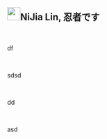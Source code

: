 <h2><a id="user-content-nijia-lin-忍者です" class="anchor" aria-hidden="true" href="#nijia-lin-忍者です"><span aria-hidden="true" class="octicon octicon-link"></span></a>
<a target="_blank" rel="noopener noreferrer" href="https://camo.githubusercontent.com/01e9ba6b3682563717a394a70006e1bda9d7cc5daef1f24c5afb1f1e8750ae15/68747470733a2f2f7370726f66696c652e6c696e652d7363646e2e6e65742f30684b76546f6b4c793946466c3546675055617842714a676c47467a4e615a30314c584852616278684654446c4e493174614269565a61423543536a74484a31594a41434a534e307846486a703142574d5f5a30446f6258346d536d35454a466f4955336c627667"><img src="https://camo.githubusercontent.com/01e9ba6b3682563717a394a70006e1bda9d7cc5daef1f24c5afb1f1e8750ae15/68747470733a2f2f7370726f66696c652e6c696e652d7363646e2e6e65742f30684b76546f6b4c793946466c3546675055617842714a676c47467a4e615a30314c584852616278684654446c4e493174614269565a61423543536a74484a31594a41434a534e307846486a703142574d5f5a30446f6258346d536d35454a466f4955336c627667" width="30" height="30" data-canonical-src="https://sprofile.line-scdn.net/0hKvTokLy9FFl5FgPUaxBqJglGFzNaZ01LXHRabxhFTDlNI1taBiVZaB5CSjtHJ1YJACJSN0xFHjp1BWM_Z0DobX4mSm5EJFoIU3lbvg" style="max-width: 100%;"></a>NiJia Lin, 忍者です</h2><br><p>df</p>
<br /><p>sdsd</p>
<br /><p>dd</p>
<br /><p>asd</p>
